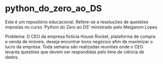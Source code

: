 # python_do_zero_ao_DS
Este é um repositório educacional. Refere-se a resoluções de questões impostas no curso 'Python do Zero ao DS' ministrado pelo Meigarom Lopes.


Problema: O CEO da empresa fictícia House Rocket, plataforma de compra e venda de imóveis, deseja encontrar bons negócios afim de maximizar o lucro da empresa. Toda semana são realizadas reuniões onde o CEO levanta questões que devem ser respondidas pelo time de ciência de dados. 

